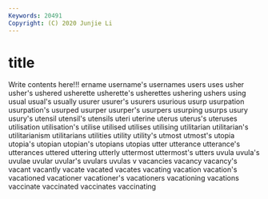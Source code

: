 ```yaml
---
Keywords: 20491
Copyright: (C) 2020 Junjie Li
---
```


# title

Write contents here!!!
ername 
username's 
usernames 
users 
uses
usher 
usher's 
ushered 
usherette 
usherette's 
usherettes 
ushering 
ushers 
using 
usual
usual's 
usually 
usurer 
usurer's 
usurers 
usurious 
usurp 
usurpation 
usurpation's 
usurped
usurper 
usurper's 
usurpers 
usurping 
usurps 
usury 
usury's 
utensil 
utensil's 
utensils
uteri 
uterine 
uterus 
uterus's 
uteruses 
utilisation 
utilisation's 
utilise 
utilised 
utilises
utilising 
utilitarian 
utilitarian's 
utilitarianism 
utilitarians 
utilities 
utility 
utility's 
utmost 
utmost's
utopia 
utopia's 
utopian 
utopian's 
utopians 
utopias 
utter 
utterance 
utterance's 
utterances
uttered 
uttering 
utterly 
uttermost 
uttermost's 
utters 
uvula 
uvula's 
uvulae 
uvular
uvular's 
uvulars 
uvulas 
v 
vacancies 
vacancy 
vacancy's 
vacant 
vacantly 
vacate
vacated 
vacates 
vacating 
vacation 
vacation's 
vacationed 
vacationer 
vacationer's 
vacationers 
vacationing
vacations 
vaccinate 
vaccinated 
vaccinates 
vaccinating 
